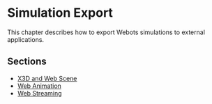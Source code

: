 # Simulation Export

This chapter describes how to export Webots simulations to external applications.


## Sections

- [X3D and Web Scene](web-scene.md)
- [Web Animation](web-animation.md)
- [Web Streaming](web-streaming.md)
